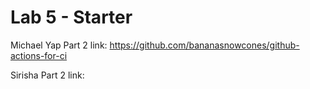 # Lab 5 - Starter

Michael Yap
Part 2 link:
https://github.com/bananasnowcones/github-actions-for-ci

Sirisha
Part 2 link:
